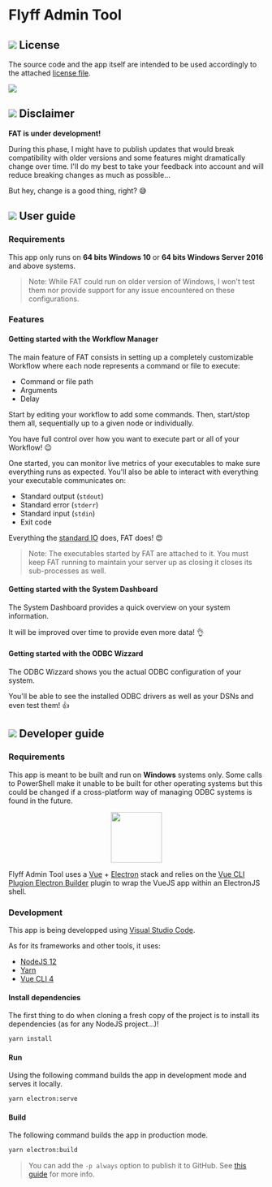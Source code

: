 # Flyff Admin Tool

## ![](https://img.icons8.com/color/24/000000/creative-commons--v1.png) License

The source code and the app itself are intended to be used accordingly to the attached [license file](./LICENSE.md).

![](https://mirrors.creativecommons.org/presskit/buttons/88x31/svg/by-nc-sa.svg)

## ![](https://img.icons8.com/color/24/000000/error.png) Disclaimer

**FAT is under development!**

During this phase, I might have to publish updates that would break compatibility with older versions and some features might dramatically change over time.
I'll do my best to take your feedback into account and will reduce breaking changes as much as possible...

But hey, change is a good thing, right? :sweat_smile:

## ![](https://img.icons8.com/color/24/000000/user-manual.png) User guide

### Requirements

This app only runs on **64 bits Windows 10** or **64 bits Windows Server 2016** and above systems.

> Note: While FAT could run on older version of Windows, I won't test them nor provide support for any issue encountered on these configurations.

### Features

#### Getting started with the Workflow Manager

The main feature of FAT consists in setting up a completely customizable Workflow where each node represents a command or file to execute:
- Command or file path
- Arguments
- Delay

Start by editing your workflow to add some commands.
Then, start/stop them all, sequentially up to a given node or individually.

You have full control over how you want to execute part or all of your Workflow! :wink:

One started, you can monitor live metrics of your executables to make sure everything runs as expected.
You'll also be able to interact with everything your executable communicates on:
- Standard output (`stdout`)
- Standard error (`stderr`)
- Standard input (`stdin`)
- Exit code 

Everything the [standard IO](https://en.wikipedia.org/wiki/Standard_streams) does, FAT does! :heart_eyes:

> Note: The executables started by FAT are attached to it.
You must keep FAT running to maintain your server up as closing it closes its sub-processes as well.

#### Getting started with the System Dashboard

The System Dashboard provides a quick overview on your system information.

It will be improved over time to provide even more data! :ok_hand:

#### Getting started with the ODBC Wizzard

The ODBC Wizzard shows you the actual ODBC configuration of your system.

You'll be able to see the installed ODBC drivers as well as your DSNs and even test them! :thumbsup:

## ![](https://img.icons8.com/color/24/000000/source-code.png) Developer guide

### Requirements

This app is meant to be built and run on **Windows** systems only.
Some calls to PowerShell make it unable to be built for other operating systems but this could be changed if a cross-platform way of managing ODBC systems is found in the future.

<p align="center">
	<img src="https://nklayman.github.io/vue-cli-plugin-electron-builder/hero.png" height="100">
</p>

Flyff Admin Tool uses a [Vue](https://vuejs.org/) + [Electron](https://www.electronjs.org/) stack and relies on the [Vue CLI Plugion Electron Builder](https://nklayman.github.io/vue-cli-plugin-electron-builder/) plugin to wrap the VueJS app within an ElectronJS shell.

### Development

This app is being developped using [Visual Studio Code](https://code.visualstudio.com/).

As for its frameworks and other tools, it uses:

- [NodeJS 12](https://nodejs.org/)
- [Yarn](https://yarnpkg.com/)
- [Vue CLI 4](https://cli.vuejs.org/)

#### Install dependencies

The first thing to do when cloning a fresh copy of the project is to install its dependencies (as for any NodeJS project...)!

```sh
yarn install
```

#### Run

Using the following command builds the app in development mode and serves it locally.

```sh
yarn electron:serve
```

#### Build

The following command builds the app in production mode.

```sh
yarn electron:build
```

> You can add the `-p always` option to publish it to GitHub.
> See [this guide](https://nklayman.github.io/vue-cli-plugin-electron-builder/guide/recipes.html#auto-update) for more info.
